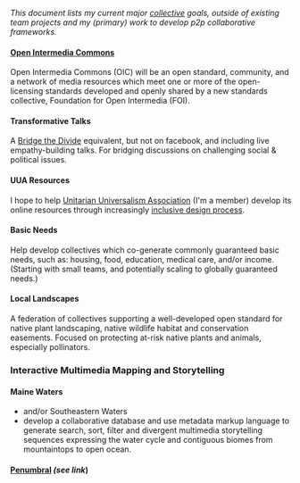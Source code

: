 *This document lists my current major [collective](https://github.com/gcassel/Modular-Organizing-Terminology/blob/master/compound-terms/group-agent.md) goals, outside of existing team projects and my (primary) work to develop p2p collaborative frameworks.*

#### [Open Intermedia Commons](https://docs.google.com/document/d/1RfXaOCg4VBZ2tcKu1tjBPIkabGruSLueH4T4g_8cWTs/edit?usp=sharing)

Open Intermedia Commons (OIC) will be an open standard, community, and a network of media resources which meet one or more of the open-licensing standards developed and openly shared by a new standards collective, Foundation for Open Intermedia (FOI).

#### Transformative Talks

A [Bridge the Divide](https://www.facebook.com/groups/bridgethedivide/) equivalent, but not on facebook, and including live empathy-building talks.  For bridging discussions on challenging social & political issues.

#### UUA Resources

I hope to help [Unitarian Universalism Association](https://www.uua.org/) (I'm a member) develop its online resources through increasingly [inclusive design process](https://github.com/gcassel/Models/blob/master/inclusive-design-framework.md).

#### Basic Needs
 
Help develop collectives which co-generate commonly guaranteed basic needs, such as: housing, food, education, medical care, and/or income.   (Starting with small teams, and potentially scaling to globally guaranteed needs.)

#### Local Landscapes

A federation of collectives supporting a well-developed open standard for native plant landscaping, native wildlife habitat and conservation easements. Focused on protecting at-risk native plants and animals, especially pollinators.
	
### Interactive Multimedia Mapping and Storytelling 
		
#### Maine Waters  
* and/or Southeastern Waters
* develop a collaborative database and use metadata markup language to generate search, sort, filter and divergent multimedia storytelling sequences expressing the water cycle and contiguous biomes from mountaintops to open ocean.

#### [Penumbral](https://github.com/gcassel/Models/blob/master/penumbral.md) *(see link*)
